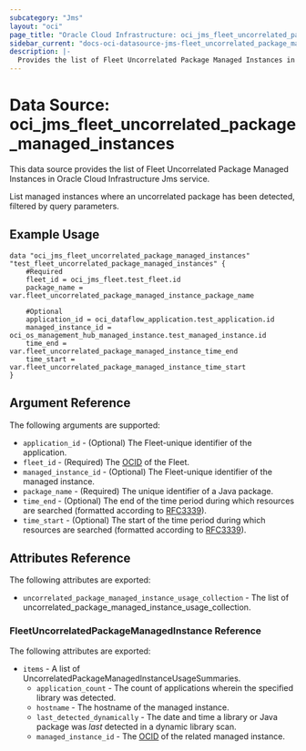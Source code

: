 ```yaml
---
subcategory: "Jms"
layout: "oci"
page_title: "Oracle Cloud Infrastructure: oci_jms_fleet_uncorrelated_package_managed_instances"
sidebar_current: "docs-oci-datasource-jms-fleet_uncorrelated_package_managed_instances"
description: |-
  Provides the list of Fleet Uncorrelated Package Managed Instances in Oracle Cloud Infrastructure Jms service
---
```


# Data Source: oci_jms_fleet_uncorrelated_package_managed_instances
This data source provides the list of Fleet Uncorrelated Package Managed Instances in Oracle Cloud Infrastructure Jms service.

List managed instances where an uncorrelated package has been detected, filtered by query parameters.


## Example Usage

```hcl
data "oci_jms_fleet_uncorrelated_package_managed_instances" "test_fleet_uncorrelated_package_managed_instances" {
	#Required
	fleet_id = oci_jms_fleet.test_fleet.id
	package_name = var.fleet_uncorrelated_package_managed_instance_package_name

	#Optional
	application_id = oci_dataflow_application.test_application.id
	managed_instance_id = oci_os_management_hub_managed_instance.test_managed_instance.id
	time_end = var.fleet_uncorrelated_package_managed_instance_time_end
	time_start = var.fleet_uncorrelated_package_managed_instance_time_start
}
```

## Argument Reference

The following arguments are supported:

* `application_id` - (Optional) The Fleet-unique identifier of the application.
* `fleet_id` - (Required) The [OCID](https://docs.cloud.oracle.com/iaas/Content/General/Concepts/identifiers.htm) of the Fleet.
* `managed_instance_id` - (Optional) The Fleet-unique identifier of the managed instance.
* `package_name` - (Required) The unique identifier of a Java package.
* `time_end` - (Optional) The end of the time period during which resources are searched (formatted according to [RFC3339](https://datatracker.ietf.org/doc/html/rfc3339)).
* `time_start` - (Optional) The start of the time period during which resources are searched (formatted according to [RFC3339](https://datatracker.ietf.org/doc/html/rfc3339)).


## Attributes Reference

The following attributes are exported:

* `uncorrelated_package_managed_instance_usage_collection` - The list of uncorrelated_package_managed_instance_usage_collection.

### FleetUncorrelatedPackageManagedInstance Reference

The following attributes are exported:

* `items` - A list of UncorrelatedPackageManagedInstanceUsageSummaries.
	* `application_count` - The count of applications wherein the specified library was detected. 
	* `hostname` - The hostname of the managed instance.
	* `last_detected_dynamically` - The date and time a library or Java package was _last_ detected in a dynamic library scan. 
	* `managed_instance_id` - The [OCID](https://docs.cloud.oracle.com/iaas/Content/General/Concepts/identifiers.htm) of the related managed instance. 

